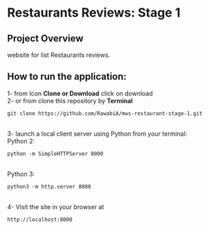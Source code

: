 # Restaurants Reviews: Stage 1
## Project Overview
website for list Restaurants reviews.
<br>
## How to run the application:
1- from Icon **Clone or Download**  click on download<br>
2- or from clone this repository by **Terminal**
```
git clone https://github.com/RawabiA/mws-restaurant-stage-1.git
```
<br>
3-  launch a local client server using Python from your terminal: <br>
Python 2:
<br>

```
python -m SimpleHTTPServer 8000
```
<br>
Python 3:
<br>

```
python3 -m http.server 8000
```
<br>
4- Visit the site in your browser at 

```
http://localhost:8000
```
